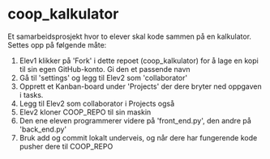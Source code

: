 # coop_kalkulator
Et samarbeidsprosjekt hvor to elever skal kode sammen på en kalkulator. Settes opp på følgende måte:

1. Elev1 klikker på 'Fork' i dette repoet (coop_kalkulator) for å lage en kopi til sin egen GitHub-konto. Gi den et passende navn
2. Gå til 'settings' og legg til Elev2 som 'collaborator'
3. Opprett et Kanban-board under 'Projects' der dere bryter ned oppgaven i tasks.
4. Legg til Elev2 som collaborator i Projects også
5. Elev2 kloner COOP_REPO til sin maskin
6. Den ene eleven programmerer videre på 'front_end.py', den andre på 'back_end.py'
7. Bruk add og commit lokalt underveis, og når dere har fungerende kode pusher dere til COOP_REPO 

